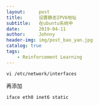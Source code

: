 ```yaml
---
layout:     post
title:      设置静态IPV6地址
subtitle:   在ubuntu系统中
date:       2019-04-11
author:     Johnny
header-img: img/post_bao_yan.jpg
catalog: true
tags:
    - Reinforcement Learning
---
```


```
vi /etc/network/interfaces
```

再添加
```
iface eth0 inet6 static
```
